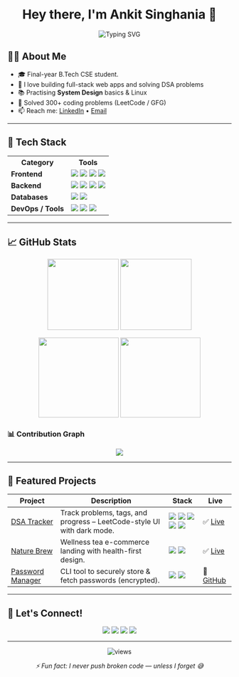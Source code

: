 <!-- HEADER -->
<h1 align="center">Hey there, I'm Ankit Singhania 👋</h1>
<p align="center">
  <img src="https://readme-typing-svg.herokuapp.com?font=Fira+Code&pause=1000&color=F77F00&center=true&vCenter=true&width=650&lines=Full+Stack+•+Python+•+Java+•+DSA" alt="Typing SVG" />
</p>




<!-- ABOUT -->
## 🧑‍💻 About Me

- 🎓 Final-year B.Tech CSE student.  
- 🚀 I love building full-stack web apps and solving DSA problems  
- 📚 Practising **System Design** basics & Linux  
- 🧮 Solved 300+ coding problems (LeetCode / GFG)   
- 📫 Reach me: <a href="https://www.linkedin.com/in/ankit-singhania-aks">LinkedIn</a> • <a href="mailto:ankitsinghaniaaks@gmail.com">Email</a>

---

## 🧰 Tech Stack

<table>
  <tr>
    <th>Category</th>
    <th>Tools</th>
  </tr>
  <tr>
    <td><b>Frontend</b></td>
    <td>
      <img src="https://img.shields.io/badge/HTML5-E34F26.svg?logo=html5&logoColor=white" />
      <img src="https://img.shields.io/badge/CSS3-1572B6.svg?logo=css3&logoColor=white" />
      <img src="https://img.shields.io/badge/Bootstrap-7952B3.svg?logo=bootstrap&logoColor=white" />
      <img src="https://img.shields.io/badge/JavaScript-F7DF1E.svg?logo=javascript&logoColor=black" />
      <!-- <img src="https://img.shields.io/badge/React-61DAFB.svg?logo=react&logoColor=black" /> -->
    </td>
  </tr>
  <tr>
    <td><b>Backend</b></td>
    <td>
      <img src="https://img.shields.io/badge/Node.js-339933.svg?logo=node.js&logoColor=white" />
      <img src="https://img.shields.io/badge/Express-000000.svg?logo=express&logoColor=white" />
      <img src="https://img.shields.io/badge/Python-3776AB.svg?logo=python&logoColor=white" />
      <img src="https://img.shields.io/badge/Java-007396.svg?logo=java&logoColor=white" />
    </td>
  </tr>
  <tr>
    <td><b>Databases</b></td>
    <td>
      <img src="https://img.shields.io/badge/MongoDB-47A248.svg?logo=mongodb&logoColor=white" />
      <img src="https://img.shields.io/badge/MySQL-4479A1.svg?logo=mysql&logoColor=white" />
      <!-- <img src="https://img.shields.io/badge/PostgreSQL-4169E1.svg?logo=postgresql&logoColor=white" /> -->
    </td>
  </tr>
  <tr>
    <td><b>DevOps / Tools</b></td>
    <td>
      <img src="https://img.shields.io/badge/Git-F05032.svg?logo=git&logoColor=white" />
      <img src="https://img.shields.io/badge/GitHub-181717.svg?logo=github&logoColor=white" />
      <img src="https://img.shields.io/badge/Postman-FF6C37.svg?logo=postman&logoColor=white" />
      <!-- <img src="https://img.shields.io/badge/Docker-2496ED.svg?logo=docker&logoColor=white" /> -->
    </td>
  </tr>
</table>

---

## 📈 GitHub Stats

<p align="center">
  <img height="160" src="https://github-readme-stats.vercel.app/api?username=AnkitsinghaniaAKS&show_icons=true&theme=tokyonight&hide_border=true" />
  <img height="160" src="https://streak-stats.demolab.com?user=AnkitsinghaniaAKS&theme=tokyonight&hide_border=true" />
</p>

<p align="center">
  <img height="180" src="https://github-profile-summary-cards.vercel.app/api/cards/stats?username=AnkitsinghaniaAKS&theme=tokyonight" />
  <img height="180" src="https://github-profile-summary-cards.vercel.app/api/cards/productive-time?username=AnkitsinghaniaAKS&theme=tokyonight&utcOffset=+5.5" />
</p>

### 📊 Contribution Graph
<p align="center">
  <img src="https://github-readme-activity-graph.vercel.app/graph?username=AnkitsinghaniaAKS&theme=react-dark&hide_border=true&area=true" />
</p>

---

## 📌 Featured Projects

<table>
  <thead>
    <tr>
      <th>Project</th>
      <th>Description</th>
      <th>Stack</th>
      <th>Live</th>
    </tr>
  </thead>
  <tbody>
    <tr>
      <td><a href="https://github.com/AnkitsinghaniaAKS/DSA-Tracker">DSA Tracker</a></td>
      <td>Track problems, tags, and progress – LeetCode-style UI with dark mode.</td>
      <td>
        <img src="https://img.shields.io/badge/HTML-0A0A0A.svg?logo=html5&logoColor=E34F26" />
        <img src="https://img.shields.io/badge/CSS-0A0A0A.svg?logo=css3&logoColor=1572B6" />
        <img src="https://img.shields.io/badge/JavaScript-0A0A0A.svg?logo=javascript&logoColor=F7DF1E" />
        <img src="https://img.shields.io/badge/Node.js-0A0A0A.svg?logo=node.js&logoColor=339933" />
        <img src="https://img.shields.io/badge/Express-0A0A0A.svg?logo=express&logoColor=white" />
      </td>
      <td>✅ <a href="YOUR_DSA_TRACKER_LIVE_URL">Live</a></td>
    </tr>
    <tr>
      <td><a href="https://github.com/AnkitsinghaniaAKS/nature-brew">Nature Brew</a></td>
      <td>Wellness tea e-commerce landing with health-first design.</td>
      <td>
        <img src="https://img.shields.io/badge/HTML-0A0A0A.svg?logo=html5&logoColor=E34F26" />
        <img src="https://img.shields.io/badge/Bootstrap-0A0A0A.svg?logo=bootstrap&logoColor=7952B3" />
      </td>
      <td>✅ <a href="YOUR_NATURE_BREW_LIVE_URL">Live</a></td>
    </tr>
    <tr>
      <td><a href="https://github.com/AnkitsinghaniaAKS/python-password-manager">Password Manager</a></td>
      <td>CLI tool to securely store & fetch passwords (encrypted).</td>
      <td>
        <img src="https://img.shields.io/badge/Python-0A0A0A.svg?logo=python&logoColor=3776AB" />
        <img src="https://img.shields.io/badge/Cryptography-0A0A0A.svg?logo=keybase&logoColor=white" />
      </td>
      <td>🔗 <a href="https://github.com/AnkitsinghaniaAKS/python-password-manager">GitHub</a></td>
    </tr>
  </tbody>
</table>

---

## 🤝 Let's Connect!

<p align="center">
  <a href="mailto:ankitsinghaniaaks@gmail.com"><img src="https://img.shields.io/badge/Gmail-D14836?style=for-the-badge&logo=gmail&logoColor=white" /></a>
  <a href="https://www.linkedin.com/in/ankit-singhania-aks"><img src="https://img.shields.io/badge/LinkedIn-0A66C2?style=for-the-badge&logo=linkedin&logoColor=white" /></a>
  <a href="https://github.com/AnkitsinghaniaAKS"><img src="https://img.shields.io/badge/GitHub-181717?style=for-the-badge&logo=github&logoColor=white" /></a>
  <a href="YOUR_PORTFOLIO_URL"><img src="https://img.shields.io/badge/Portfolio-000000?style=for-the-badge&logo=vercel&logoColor=white" /></a>
</p>

---
<p align="center">
  <img src="https://komarev.com/ghpvc/?username=AnkitsinghaniaAKS&label=Profile%20views&color=0e75b6&style=flat" alt="views" />
</p>
<p align="center"><i>⚡ Fun fact: I never push broken code — unless I forget 😅</i></p>
